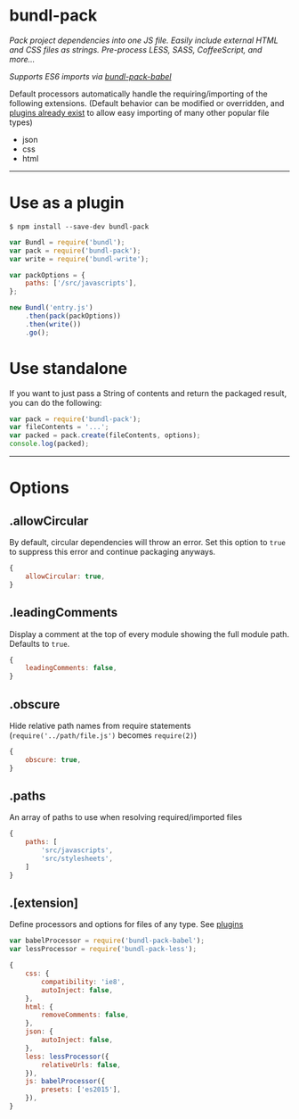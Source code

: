 # bundl-pack

*Pack project dependencies into one JS file. Easily include external HTML and CSS files as strings. Pre-process LESS, SASS, CoffeeScript, and more...*

*Supports ES6 imports via [bundl-pack-babel](https://github.com/seebigs/bundl-pack-babel)*

Default processors automatically handle the requiring/importing of the following extensions. (Default behavior can be modified or overridden, and [plugins already exist](https://github.com/seebigs/bundl/wiki/Popular-Plugins#modules--dependencies) to allow easy importing of many other popular file types)
* json
* css
* html

---

# Use as a plugin

```
$ npm install --save-dev bundl-pack
```

```js
var Bundl = require('bundl');
var pack = require('bundl-pack');
var write = require('bundl-write');

var packOptions = {
    paths: ['/src/javascripts'],
};

new Bundl('entry.js')
    .then(pack(packOptions))
    .then(write())
    .go();
```

# Use standalone

If you want to just pass a String of contents and return the packaged result, you can do the following:

```js
var pack = require('bundl-pack');
var fileContents = '...';
var packed = pack.create(fileContents, options);
console.log(packed);
```

---

# Options

## .allowCircular
By default, circular dependencies will throw an error. Set this option to `true` to suppress this error and continue packaging anyways.
```js
{
    allowCircular: true,
}
```

## .leadingComments
Display a comment at the top of every module showing the full module path. Defaults to `true`.
```js
{
    leadingComments: false,
}
```

## .obscure
Hide relative path names from require statements (`require('../path/file.js')` becomes `require(2)`)
```js
{
    obscure: true,
}
```

## .paths
An array of paths to use when resolving required/imported files
```js
{
    paths: [
        'src/javascripts',
        'src/stylesheets',
    ]
}
```

## .[extension]
Define processors and options for files of any type. See [plugins](https://github.com/seebigs/bundl/wiki/Popular-Plugins#modules--dependencies)
```js
var babelProcessor = require('bundl-pack-babel');
var lessProcessor = require('bundl-pack-less');

{
    css: {
        compatibility: 'ie8',
        autoInject: false,
    },
    html: {
        removeComments: false,
    },
    json: {
        autoInject: false,
    },
    less: lessProcessor({
        relativeUrls: false,
    }),
    js: babelProcessor({
        presets: ['es2015'],
    }),
}
```
